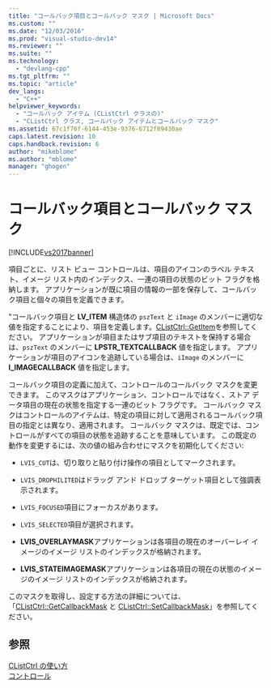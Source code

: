 ```yaml
---
title: "コールバック項目とコールバック マスク | Microsoft Docs"
ms.custom: ""
ms.date: "12/03/2016"
ms.prod: "visual-studio-dev14"
ms.reviewer: ""
ms.suite: ""
ms.technology: 
  - "devlang-cpp"
ms.tgt_pltfrm: ""
ms.topic: "article"
dev_langs: 
  - "C++"
helpviewer_keywords: 
  - "コールバック アイテム (CListCtrl クラスの)"
  - "CListCtrl クラス, コールバック アイテムとコールバック マスク"
ms.assetid: 67c1f76f-6144-453e-9376-6712f89430ae
caps.latest.revision: 10
caps.handback.revision: 6
author: "mikeblome"
ms.author: "mblome"
manager: "ghogen"
---
```

# コールバック項目とコールバック マスク
[!INCLUDE[vs2017banner](../assembler/inline/includes/vs2017banner.md)]

項目ごとに、リスト ビュー コントロールは、項目のアイコンのラベル テキスト、イメージ リスト内のインデックス、一連の項目の状態のビット フラグを格納します。  アプリケーションが既に項目の情報の一部を保存して、コールバック項目と個々の項目を定義できます。  
  
 "コールバック項目と **LV\_ITEM** 構造体の `pszText` と `iImage` のメンバーに適切な値を指定することにより、項目を定義します。[CListCtrl::GetItem](../Topic/CListCtrl::GetItem.md)を参照してください。  アプリケーションが項目またはサブ項目のテキストを保持する場合は、`pszText` のメンバーに **LPSTR\_TEXTCALLBACK** 値を指定します。  アプリケーションが項目のアイコンを追跡している場合は、`iImage` のメンバーに **I\_IMAGECALLBACK** 値を指定します。  
  
 コールバック項目の定義に加えて、コントロールのコールバック マスクを変更できます。  このマスクはアプリケーション、コントロールではなく、ストア データ項目の現在の状態を指定する一連のビット フラグです。  コールバック マスクはコントロールのアイテムは、特定の項目に対して適用されるコールバック項目の指定とは異なり、適用されます。  コールバック マスクは、既定では、コントロールがすべての項目の状態を追跡することを意味しています。  この既定の動作を変更するには、次の値の組み合わせにマスクを初期化してください:  
  
-   `LVIS_CUT`は、切り取りと貼り付け操作の項目としてマークされます。  
  
-   `LVIS_DROPHILITED`はドラッグ アンド ドロップ ターゲット項目として強調表示されます。  
  
-   `LVIS_FOCUSED`項目にフォーカスがあります。  
  
-   `LVIS_SELECTED`項目が選択されます。  
  
-   **LVIS\_OVERLAYMASK**アプリケーションは各項目の現在のオーバーレイ イメージのイメージ リストのインデックスが格納されます。  
  
-   **LVIS\_STATEIMAGEMASK**アプリケーションは各項目の現在の状態のイメージのイメージ リストのインデックスが格納されます。  
  
 このマスクを取得し、設定する方法の詳細については、「[CListCtrl::GetCallbackMask](../Topic/CListCtrl::GetCallbackMask.md) と [CListCtrl::SetCallbackMask](../Topic/CListCtrl::SetCallbackMask.md)」を参照してください。  
  
## 参照  
 [CListCtrl の使い方](../Topic/Using%20CListCtrl.md)   
 [コントロール](../mfc/controls-mfc.md)